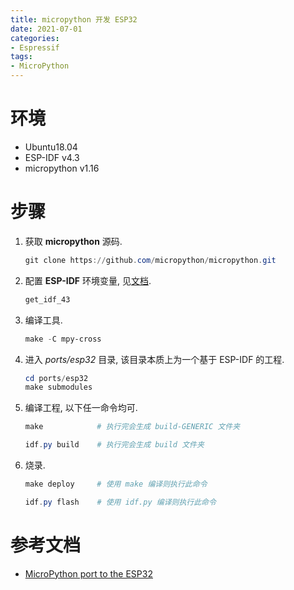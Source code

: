 ```yaml
---
title: micropython 开发 ESP32
date: 2021-07-01
categories: 
- Espressif
tags:
- MicroPython
---
```

# 环境

- Ubuntu18.04
- ESP-IDF v4.3
- micropython v1.16

<!--more-->

# 步骤

1. 获取 **micropython** 源码.
   ```powershell
   git clone https://github.com/micropython/micropython.git
   ```
2. 配置 **ESP-IDF** 环境变量, 见[文档](https://fairytail655.github.io/2021/06/18/Ubuntu%E4%B8%8BIDF&MDF%E5%A4%9A%E7%89%88%E6%9C%AC%E5%85%B1%E5%AD%98/).
   ```powershell
   get_idf_43
   ```
3. 编译工具.
   ```powershell
   make -C mpy-cross
   ```
4. 进入 *ports/esp32* 目录, 该目录本质上为一个基于 ESP-IDF 的工程.
   ```powershell
   cd ports/esp32
   make submodules
   ```
5. 编译工程, 以下任一命令均可.
   ```powershell
   make            # 执行完会生成 build-GENERIC 文件夹
   ```
   ```powershell
   idf.py build    # 执行完会生成 build 文件夹
   ```

6. 烧录.
   ```powershell
   make deploy     # 使用 make 编译则执行此命令
   ```
   ```powershell
   idf.py flash    # 使用 idf.py 编译则执行此命令
   ```

# 参考文档

- [MicroPython port to the ESP32](https://github.com/micropython/micropython/blob/master/ports/esp32/README.md)